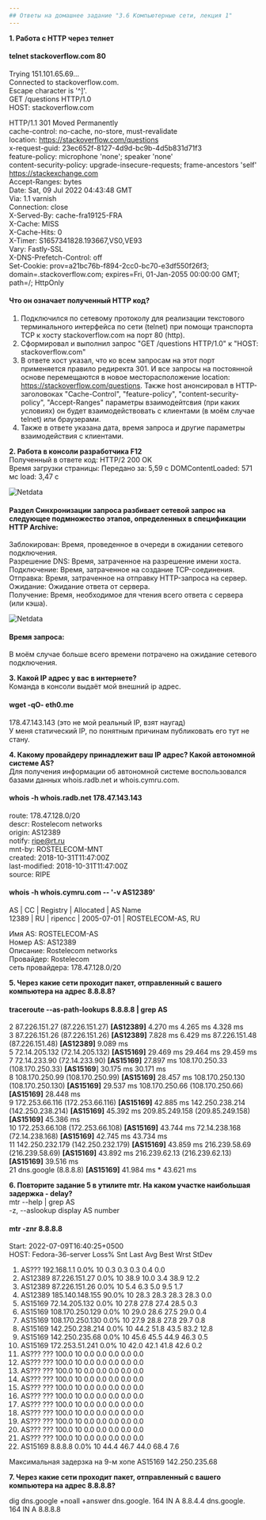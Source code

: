 ```yaml
---
## Ответы на домашнее задание "3.6 Компьютерные сети, лекция 1" 
---
```

                    
<strong>1. Работа c HTTP через телнет</strong>   

#### telnet stackoverflow.com 80    
Trying 151.101.65.69...   
Connected to stackoverflow.com.   
Escape character is '^]'.   
GET /questions HTTP/1.0   
HOST: stackoverflow.com   

HTTP/1.1 301 Moved Permanently    
cache-control: no-cache, no-store, must-revalidate    
location: https://stackoverflow.com/questions   
x-request-guid: 23ec652f-8127-4d9d-bc9b-4d5b831d71f3    
feature-policy: microphone 'none'; speaker 'none'   
content-security-policy: upgrade-insecure-requests; frame-ancestors 'self' https://stackexchange.com    
Accept-Ranges: bytes    
Date: Sat, 09 Jul 2022 04:43:48 GMT   
Via: 1.1 varnish    
Connection: close   
X-Served-By: cache-fra19125-FRA   
X-Cache: MISS   
X-Cache-Hits: 0   
X-Timer: S1657341828.193667,VS0,VE93    
Vary: Fastly-SSL    
X-DNS-Prefetch-Control: off   
Set-Cookie: prov=a21bc76b-f894-2cc0-bc70-e3df550f26f3; domain=.stackoverflow.com; expires=Fri, 01-Jan-2055 00:00:00 GMT; path=/; HttpOnly   

#### Что он означает полученный HTTP код?   
1. Подключился по сетевому протоколу для реализации текстового терминального интерфейса по сети (telnet) при помощи транспорта TCP к хосту stackoverflow.com на порт 80 (http).   
2. Сформировал и выполнил запрос "GET /questions HTTP/1.0" к "HOST: stackoverflow.com"  
3. В ответе хост указал, что ко всем запросам на этот порт применяется правило редиректа 301. И все запросы на постоянной основе перемещаются в новое месторасположение location: https://stackoverflow.com/questions. Также host анонсировал в HTTP-заголовоках "Cache-Control", "feature-policy", "content-security-policy", "Accept-Ranges" параметры взаимодейтсвия (при каких условиях) он будет взаимодействовать с клиентами (в моём случае telnet) или браузерами.                       
4. Также в ответе указана дата, время запроса и другие параметры взаимодействия с клиентами.               

<strong>2. Работа в консоли разработчика F12</strong>          
Полученный в ответе код: HTTP/2 200 OK    
Время загрузки страницы:  Передано за: 5,59 с DOMContentLoaded: 571 мс load: 3,47 с   

    
![Netdata](https://i.ibb.co/n0CMrxW/Screenshot-3.png)   

    
    
#### Раздел Синхронизации запроса разбивает сетевой запрос на следующее подмножество этапов, определенных в спецификации HTTP Archive:   
Заблокирован: Время, проведенное в очереди в ожидании сетевого подключения.   
Разрешение DNS: Время, затраченное на разрешение имени хоста.   
Подключение: Время, затраченное на создание TCP-соединения.   
Отправка: Время, затраченное на отправку HTTP-запроса на сервер.    
Ожидание: Ожидание ответа от сервера.   
Получение: Время, необходимое для чтения всего ответа с сервера (или кэша).   


![Netdata](https://i.ibb.co/zXzN7w4/Screenshot-4.png)   
#### Время запроса:   

В моём случае больше всего времени потрачено на ожидание сетевого подключения. 
    
<strong>3. Какой IP адрес у вас в интернете?</strong>     
Команда в консоли выдаёт мой внешний ip адрес.  
#### wget -qO- eth0.me 
178.47.143.143 
(это не мой реальный IP, взят наугад)    
У меня статический IP, по понятным причинам публиковать его тут не стану.      

<strong>4. Какому провайдеру принадлежит ваш IP адрес? Какой автономной системе AS?</strong>    
Для получения информации об автономной системе воспользовался базaми данных whois.radb.net и whois.cymru.com.                
    
#### whois -h whois.radb.net 178.47.143.143     
route:          178.47.128.0/20   
descr:          Rostelecom networks   
origin:         AS12389   
notify:         ripe@rt.ru    
mnt-by:         ROSTELECOM-MNT    
created:        2018-10-31T11:47:00Z    
last-modified:  2018-10-31T11:47:00Z    
source:         RIPE    
  
#### whois -h whois.cymru.com -- '-v AS12389'   
AS      | CC | Registry | Allocated  | AS Name    
12389   | RU | ripencc  | 2005-07-01 | ROSTELECOM-AS, RU    
  
Имя AS: ROSTELECOM-AS    
Номер AS: AS12389   
Описание: Rostelecom networks     
Провайдер: Rostelecom     
сеть провайдера: 178.47.128.0/20      
     
<strong>5. Через какие сети проходит пакет, отправленный с вашего компьютера на адрес 8.8.8.8?</strong> 
     
#### traceroute  --as-path-lookups 8.8.8.8 | grep AS
 2  87.226.151.27 (87.226.151.27) **[AS12389]**  4.270 ms  4.265 ms  4.328 ms   
 3  87.226.151.26 (87.226.151.26) **[AS12389]**  7.828 ms  6.429 ms 87.226.151.48 (87.226.151.48) **[AS12389]**  9.089 ms   
 5  72.14.205.132 (72.14.205.132) **[AS15169]**  29.469 ms  29.464 ms  29.459 ms    
 7  72.14.233.90 (72.14.233.90) **[AS15169]**  27.897 ms 108.170.250.33 (108.170.250.33) **[AS15169**]  30.175 ms  30.171 ms    
 8  108.170.250.99 (108.170.250.99) **[AS15169]**  28.457 ms 108.170.250.130 (108.170.250.130) **[AS15169]**  29.537 ms 108.170.250.66 (108.170.250.66) **[AS15169]**  28.448 ms    
 9  172.253.66.116 (172.253.66.116) **[AS15169]**  42.885 ms 142.250.238.214 (142.250.238.214) **[AS15169]**  45.392 ms 209.85.249.158 (209.85.249.158) **[AS15169]**  45.386 ms    
10  172.253.66.108 (172.253.66.108) **[AS15169]**  43.744 ms 72.14.238.168 (72.14.238.168) **[AS15169]**  42.745 ms  43.734 ms    
11  142.250.232.179 (142.250.232.179) **[AS15169]**  43.859 ms 216.239.58.69 (216.239.58.69) **[AS15169]**  43.892 ms 216.239.62.13 (216.239.62.13) **[AS15169]**  39.516 ms    
21  dns.google (8.8.8.8) **[AS15169]**  41.984 ms *  43.621 ms    
         
<strong>6. Повторите задание 5 в утилите mtr. На каком участке наибольшая задержка - delay?</strong>  
mtr --help | grep AS    
-z, --aslookup   display AS number    

#### mtr -znr 8.8.8.8   
Start: 2022-07-09T16:40:25+0500   
HOST: Fedora-36-server            Loss%   Snt   Last   Avg  Best  Wrst StDev    
  1. AS???    192.168.1.1          0.0%    10    0.3   0.3   0.3   0.4   0.0    
  2. AS12389  87.226.151.27        0.0%    10   38.9  10.0   3.4  38.9  12.2    
  3. AS12389  87.226.151.26        0.0%    10    5.4   6.3   5.0   9.5   1.7    
  4. AS12389  185.140.148.155     90.0%    10   28.3  28.3  28.3  28.3   0.0    
  5. AS15169  72.14.205.132        0.0%    10   27.8  27.8  27.4  28.5   0.3    
  6. AS15169  108.170.250.129      0.0%    10   29.0  28.6  27.5  29.0   0.4    
  7. AS15169  108.170.250.130      0.0%    10   27.9  28.8  27.8  29.7   0.8    
  8. AS15169  142.250.238.214      0.0%    10   44.2  51.8  43.5  83.2  12.8    
  9. AS15169  142.250.235.68       0.0%    10   45.6  45.5  44.9  46.3   0.5    
 10. AS15169  172.253.51.241       0.0%    10   42.0  42.1  41.8  42.6   0.2    
 11. AS???    ???                 100.0    10    0.0   0.0   0.0   0.0   0.0    
 12. AS???    ???                 100.0    10    0.0   0.0   0.0   0.0   0.0    
 13. AS???    ???                 100.0    10    0.0   0.0   0.0   0.0   0.0    
 14. AS???    ???                 100.0    10    0.0   0.0   0.0   0.0   0.0    
 15. AS???    ???                 100.0    10    0.0   0.0   0.0   0.0   0.0    
 16. AS???    ???                 100.0    10    0.0   0.0   0.0   0.0   0.0    
 17. AS???    ???                 100.0    10    0.0   0.0   0.0   0.0   0.0    
 18. AS???    ???                 100.0    10    0.0   0.0   0.0   0.0   0.0    
 19. AS???    ???                 100.0    10    0.0   0.0   0.0   0.0   0.0    
 20. AS???    ???                 100.0    10    0.0   0.0   0.0   0.0   0.0    
 21. AS???    ???                 100.0    10    0.0   0.0   0.0   0.0   0.0    
 22. AS15169  8.8.8.8              0.0%    10   44.4  46.7  44.0  68.4   7.6    
    
Максимальная задерзка на 9-м хопе AS15169  142.250.235.68   

**7. Через какие сети проходит пакет, отправленный с вашего компьютера на адрес 8.8.8.8?**    

dig dns.google +noall +answer
dns.google.             164     IN      A       8.8.4.4
dns.google.             164     IN      A       8.8.8.8

     


